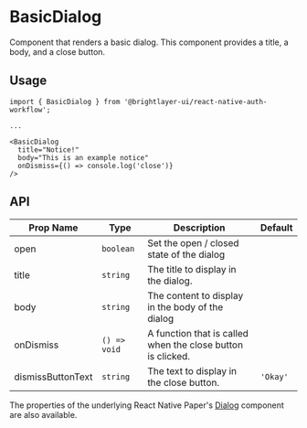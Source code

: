 # BasicDialog

Component that renders a basic dialog. This component provides a title, a body, and a close button.

## Usage

```tsx
import { BasicDialog } from '@brightlayer-ui/react-native-auth-workflow';

...

<BasicDialog 
  title="Notice!"
  body="This is an example notice"
  onDismiss={() => console.log('close')}  
/>
```

## API

| Prop Name | Type | Description | Default |
|---|---|---|---|
| open | `boolean`  | Set the open / closed state of the dialog |  |
| title | `string` | The title to display in the dialog. |  |
| body | `string` | The content to display in the body of the dialog |  |
| onDismiss | `() => void` | A function that is called when the close button is clicked. |  |
| dismissButtonText | `string` | The text to display in the close button. | `'Okay'` |

The properties of the underlying React Native Paper's [Dialog](https://callstack.github.io/react-native-paper/docs/components/Dialog/) component are also available.
